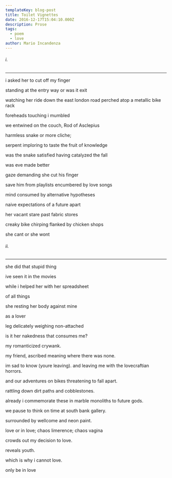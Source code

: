 ```yaml
---
templateKey: blog-post
title: Toilet Vignettes
date: 2016-12-17T15:04:10.000Z
description: Prose
tags:
  - poem
  - love
author: Mario Incandenza
---
```


###### i.

---

i asked her to cut off my finger

standing at the entry way or was it exit

watching her ride down the east london road perched atop a metallic bike rack

foreheads touching i mumbled

we entwined on the couch, Rod of Asclepius

harmless snake or more cliche;

serpent imploring to taste the fruit of knowledge

was the snake satisfied having catalyzed the fall

was eve made better

gaze demanding she cut his finger

save him from playlists encumbered by love songs

mind consumed by alternative hypotheses

naive expectations of a future apart

her vacant stare past fabric stores

creaky bike chirping flanked by chicken shops

she cant or she wont

###### ii.

---

she did that stupid thing

ive seen it in the movies

while i helped her with her spreadsheet

of all things

she resting her body against mine

as a lover

leg delicately weighing non-attached

is it her nakedness that consumes me?

my romanticized crywank.

my friend, ascribed meaning where there was none.

im sad to know (youre leaving). and leaving me with the lovecraftian horrors.

and our adventures on bikes threatening to fall apart.

rattling down dirt paths and cobblestones.

already i commemorate these in marble monoliths to future gods.

we pause to think on time at south bank gallery.

surrounded by wellcome and neon paint.

love or in love; chaos limerence; chaos vagina

crowds out my decision to love.

reveals youth.

which is why i cannot love.

only be in love
